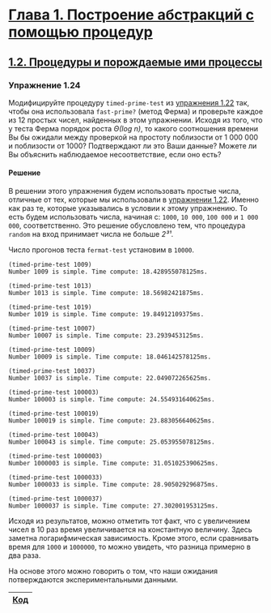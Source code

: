 # [Глава 1. Построение абстракций с помощью процедур](index.md#Глава-1-Построение-абстракций-с-помощью-процедур)
## [1.2. Процедуры и порождаемые ими процессы](index.md#12-Процедуры-и-порождаемые-ими-процессы)

### Упражнение 1.24
Модифицируйте процедуру `timed-prime-test` из
[упражнения 1.22](exercise_1_22.md#Упражнение-122) так, чтобы она использовала
`fast-prime?` (метод Ферма) и проверьте каждое из 12 простых чисел, найденных в
этом упражнении. Исходя из того, что у теста Ферма порядок роста _Θ(log n)_, то
какого соотношения времени Вы бы ожидали между проверкой на простоту поблизости
от 1 000 000 и поблизости от 1000? Подтверждают ли это Ваши данные? Можете ли Вы
объяснить наблюдаемое несоответствие, если оно есть?

#### Решение
В решении этого упражнения будем использовать простые числа, отличные от тех,
которые мы использовали в [упражнении 1.22](exercise_1_22.md#Упражнение-122).
Именно как раз те, которые указывались в условии к этому упражнению. То есть
будем использовать числа, начиная с: `1000`, `10 000`, `100 000` и `1 000 000`,
соответственно. Это решение обусловлено тем, что процедура `random` на вход
принимает числа не больше _2³¹_.

Число прогонов теста `fermat-test` установим в `10000`.

```racket
(timed-prime-test 1009)
Number 1009 is simple. Time compute: 18.428955078125ms.

(timed-prime-test 1013)
Number 1013 is simple. Time compute: 18.56982421875ms.

(timed-prime-test 1019)
Number 1019 is simple. Time compute: 19.84912109375ms.

(timed-prime-test 10007)
Number 10007 is simple. Time compute: 23.2939453125ms.

(timed-prime-test 10009)
Number 10009 is simple. Time compute: 18.046142578125ms.

(timed-prime-test 10037)
Number 10037 is simple. Time compute: 22.049072265625ms.

(timed-prime-test 100003)
Number 100003 is simple. Time compute: 24.554931640625ms.

(timed-prime-test 100019)
Number 100019 is simple. Time compute: 23.883056640625ms.

(timed-prime-test 100043)
Number 100043 is simple. Time compute: 25.053955078125ms.

(timed-prime-test 1000003)
Number 1000003 is simple. Time compute: 31.051025390625ms.

(timed-prime-test 1000033)
Number 1000033 is simple. Time compute: 28.905029296875ms.

(timed-prime-test 1000037)
Number 1000037 is simple. Time compute: 27.302001953125ms.
```

Исходя из результатов, можно отметить тот факт, что с увеличением чисел в 10 раз
время увеличивается на константную величину. Здесь заметна логарифмическая
зависимость. Кроме этого, если сравнивать время для `1000` и `1000000`, то можно
увидеть, что разница примерно в два раза.

На основе этого можно говорить о том, что наши ожидания потверждаются
экспериментальными данными.

[Код](../../src/chapter01/exercise_1_24.rkt) |
---|

